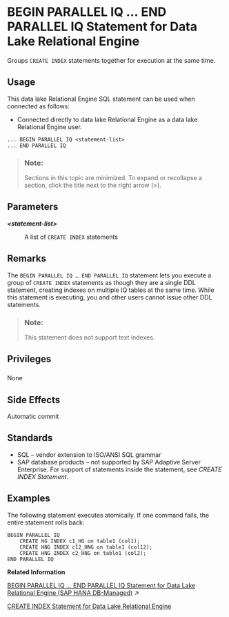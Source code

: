 <!-- loioa614601884f21015b474d353173fad17 -->

# BEGIN PARALLEL IQ … END PARALLEL IQ Statement for Data Lake Relational Engine 

Groups `CREATE INDEX` statements together for execution at the same time.



<a name="loioa614601884f21015b474d353173fad17__section_azh_5fj_znb"/>

## Usage

This data lake Relational Engine SQL statement can be used when connected as follows:

-   Connected directly to data lake Relational Engine as a data lake Relational Engine user.



```
... BEGIN PARALLEL IQ <statement-list>
... END PARALLEL IQ
```



> ### Note:  
> Sections in this topic are minimized. To expand or recollapse a section, click the title next to the right arrow \(*\>*\).



<a name="loioa614601884f21015b474d353173fad17__begin_parallel_parameters1"/>

## Parameters


<dl>
<dt><b>

*<statement-list\>*

</b></dt>
<dd>

A list of `CREATE INDEX` statements



</dd>
</dl>



<a name="loioa614601884f21015b474d353173fad17__begin_parallel_remarks1"/>

## Remarks

The `BEGIN PARALLEL IQ … END PARALLEL IQ` statement lets you execute a group of `CREATE INDEX` statements as though they are a single DDL statement, creating indexes on multiple IQ tables at the same time. While this statement is executing, you and other users cannot issue other DDL statements.

> ### Note:  
> This statement does not support text indexes.



<a name="loioa614601884f21015b474d353173fad17__begin_parallel_privileges1"/>

## Privileges



### 

None



<a name="loioa614601884f21015b474d353173fad17__begin_parallel_sideefects1"/>

## Side Effects

Automatic commit



<a name="loioa614601884f21015b474d353173fad17__begin_paralel_standards1"/>

## Standards

-   SQL – vendor extension to ISO/ANSI SQL grammar
-   SAP database products – not supported by SAP Adaptive Server Enterprise. For support of statements inside the statement, see *CREATE INDEX Statement*.



<a name="loioa614601884f21015b474d353173fad17__begin_parallel_examples1"/>

## Examples

The following statement executes atomically. If one command fails, the entire statement rolls back:

```
BEGIN PARALLEL IQ
    CREATE HG INDEX c1_HG on table1 (col1);
    CREATE HNG INDEX c12_HNG on table1 (col12);
    CREATE HNG INDEX c2_HNG on table1 (col2);
END PARALLEL IQ
```

**Related Information**  


[BEGIN PARALLEL IQ … END PARALLEL IQ Statement for Data Lake Relational Engine (SAP HANA DB-Managed)](https://help.sap.com/viewer/a898e08b84f21015969fa437e89860c8/2024_1_QRC/en-US/6632c2b487bf49449b7652a9e3bce605.html "Groups CREATE INDEX statements together for execution at the same time.") :arrow_upper_right:

[CREATE INDEX Statement for Data Lake Relational Engine](create-index-statement-for-data-lake-relational-engine-a617ca4.md "Creates an index on a specified table, or pair of tables. Once an index is created, it is never referenced in a SQL statement again except to delete it using the DROP INDEX statement.")

